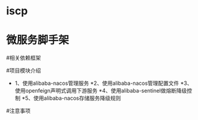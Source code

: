 # iscp
微服务脚手架
======
#相关依赖框架


#项目模块介绍
* 1、使用alibaba-nacos管理服务
*2、使用alibaba-nacos管理配置文件
*3、使用openfeign声明式调用下游服务
*4、使用alibaba-sentinel做熔断降级控制
*5、使用alibaba-nacos存储服务降级规则

#注意事项
